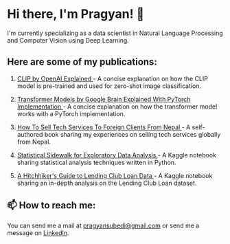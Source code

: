 # Hi there, I'm Pragyan! 👋

I'm currently specializing as a data scientist in Natural Language Processing and Computer Vision using Deep Learning.

## Here are some of my publications:

1. <a href="https://medium.com/@pragyansubedi/clip-by-openai-explained-1e4c38644356"> CLIP by OpenAI Explained </a> - A concise explanation on how the CLIP model is pre-trained and used for zero-shot image classification.

2. <a href="https://medium.com/@pragyansubedi/transformer-models-by-google-brain-explained-with-pytorch-implementation-7eeb62cceeaa"> Transformer Models by Google Brain Explained With PyTorch Implementation </a> - A concise explanation on how the transformer model works with a PyTorch implementation.

3. <a href="https://towardsbusiness.com/how-to-sell-tech-services-to-foreign-clients/?url_source=github_readme"> How To Sell Tech Services To Foreign Clients From Nepal </a> - A self-authored book sharing my experiences on selling tech services globally from Nepal.

4. <a href="https://www.kaggle.com/code/pragyanbo/statistical-sidewalk-for-eda"> Statistical Sidewalk for Exploratory Data Analysis </a> - A Kaggle notebook sharing statistical analysis techniques written in Python.

5. <a href="A Hitchhiker's Guide to Lending Club Loan Data"> A Hitchhiker's Guide to Lending Club Loan Data </a> - A Kaggle notebook sharing an in-depth analysis on the Lending Club Loan dataset.

## 📫 How to reach me:

You can send me a mail at pragyansubedi@gmail.com or send me a message on <a href="https://www.linkedin.com/in/pragyanbo/">LinkedIn</a>.

